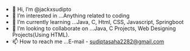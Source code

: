 - 👋 Hi, I’m @jackxsudipto
- 👀 I’m interested in ...Anything related to coding
- 🌱 I’m currently learning ...Java, C, Html, CSS, Javascript, Springboot
- 💞️ I’m looking to collaborate on ...Java, C Projects, Web Designing Projects(Using HTML). 
- 📫 How to reach me ...E-mail - sudiptasaha2282@gmail.com

<!---
jackxsudipto/jackxsudipto is a ✨ special ✨ repository because its `README.md` (this file) appears on your GitHub profile.
You can click the Preview link to take a look at your changes.
--->
